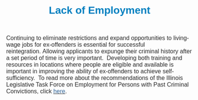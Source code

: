 <H1 style="TEXT-ALIGN: center"><SPAN style="FONT-FAMILY: Arial,Helvetica,sans-serif; COLOR: rgb(0,128,192)">Lack of Employment</SPAN><BR></H1>
<P><BR></P>
<P><SPAN style="FONT-SIZE: 12pt; FONT-FAMILY: Arial; COLOR: rgb(41,41,41)">Continuing to&nbsp;eliminate restrictions and expand opportunities to&nbsp;living-wage jobs for ex-offenders is essential&nbsp;for successful reintegration.&nbsp;Allowing applicants to expunge their criminal history after a set period of time is very important.&nbsp; Developing both training and resources in locations where people are eligible and available is important in improving the ability of ex-offenders to achieve self-sufficiency.<SPAN>&nbsp; </SPAN>To read more about the recommendations of the Illinois Legislative Task Force on Employment for Persons with Past Criminal Convictions, click <A href="http://documents.csh.org/documents/il/reentryillinois/legislativetaskforcefinalreport.pdf" target=_blank><SPAN class=WEBON_COLOR style="COLOR: rgb(51,102,153)">here</SPAN></A>.</SPAN><BR></P>
<P><BR></P>
<DIV class=clr></DIV>